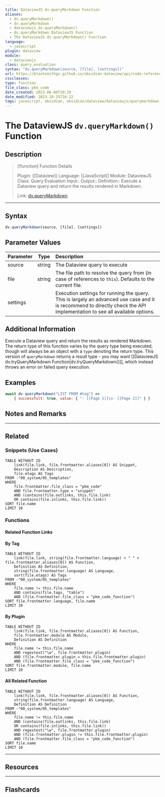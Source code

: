 ```yaml
---
title: DataviewJS dv.queryMarkdown Function
aliases:
  - dv.queryMarkdown()
  - dv.queryMarkdown
  - dataviewjs_dv.queryMarkdown()
  - dv.queryMarkdown DataviewJS Function
  - The DataviewJS dv.queryMarkdown() Function
language:
  - javascript
plugin: dataview
module:
  - dataviewjs
class: query_evaluation
syntax: "dv.queryMarkdown(source, [file], [settings])"
url: https://blacksmithgu.github.io/obsidian-dataview/api/code-reference/#dvquerymarkdownsource-file-settings
cssclasses:
type: function
file_class: pkm_code
date_created: 2023-06-06T10:19
date_modified: 2023-10-25T16:22
tags: javascript, obsidian, obsidian/dataview/dataviewjs/querymarkdown, dvjs/function/querymarkdown
---
```

# The DataviewJS `dv.queryMarkdown()` Function

## Description

> [!function] Function Details
>
> Plugin: [[Dataview]]
> Language: [[JavaScript]]
> Module: DataviewJS
> Class: Query Evaluation
> Input::
> Output::
> Definition:: Execute a Dataview query and return the results rendered in Markdown.
>
> Link: [dv.queryMarkdown](https://blacksmithgu.github.io/obsidian-dataview/api/code-reference/#dvquerymarkdownsource-file-settings)

---

## Syntax

```javascript
dv.queryMarkdown(source, [file], [settings])
```

## Parameter Values

| Parameter |  Type  | Description                                                                                                                                                               |
|:--------- |:------:|:------------------------------------------------------------------------------------------------------------------------------------------------------------------------- |
| source    | string | The Dataview query to execute                                                                                                                                             |
| file      | string | The file path to resolve the query from (in case of references to `this`). Defaults to the current file.                                                                  |
| settings  |        | Execution settings for running the query. This is largely an advanced use case and it is recommend to directly check the API implementation to see all available options. |

## Additional Information

Execute a Dataview query and return the results as rendered Markdown. The return type of this function varies by the query type being executed, though will always be an object with a `type` denoting the return type. This version of `queryMarkdown` returns a result type - you may want [[DataviewJS dv.tryQueryMarkdown Function|dv.tryQueryMarkdown()]], which instead throws an error on failed query execution.

## Examples

```js
await dv.queryMarkdown("LIST FROM #tag") =>
    { successfult: true, value: { "- [[Page 1]]\n- [[Page 2]]" } }
```

## Notes and Remarks

---

## Related

### Snippets (Use Cases)

<!-- Query limit 10  -->

```dataview
TABLE WITHOUT ID
	link(file.link, file.frontmatter.aliases[0]) AS Snippet,
	Description AS Description,
	file.etags AS Tags
FROM -"00_system/05_templates"
WHERE
	file.frontmatter.file_class = "pkm_code"
	AND file.frontmatter.type = "snippet"
	AND (contains(file.outlinks, this.file.link)
	OR contains(file.inlinks, this.file.link))
SORT file.name
LIMIT 10
```

### Functions

#### Related Function Links

<!-- Link related functions here  -->

#### By Tag

<!-- Add tags in contains function as needed  -->
<!-- Query limit 10  -->

```dataview
TABLE WITHOUT ID
	link(file.link, string(file.frontmatter.language) + " " + file.frontmatter.aliases[0]) AS Function,
	Definition AS Definition,
	string(file.frontmatter.language) AS Language,
	sort(file.etags) AS Tags
FROM -"00_system/05_templates"
WHERE
	file.name != this.file.name
	AND contains(file.tags, "table")
	AND (file.frontmatter.file_class = "pkm_code_function")
SORT file.frontmatter.language, file.name
LIMIT 10
```

#### By Plugin

<!-- Query limit 10  -->

```dataview
TABLE WITHOUT ID
	link(file.link, file.frontmatter.aliases[0]) AS Function,
	file.frontmatter.module AS Module,
	Definition AS Definition
WHERE
	file.name != this.file.name
	AND regextest("\w", file.frontmatter.plugin)
	AND (file.frontmatter.plugin = this.file.frontmatter.plugin)
	AND (file.frontmatter.file_class = "pkm_code_function")
SORT file.frontmatter.module, file.name
LIMIT 10
```

#### All Related Function

<!-- Excluding functions of the same plugin  -->
<!-- Query limit 10  -->

```dataview
TABLE WITHOUT ID
	link(file.link, file.frontmatter.aliases[0]) AS Function,
	string(file.frontmatter.language) AS Language,
	Definition AS Definition
FROM -"00_system/05_templates"
WHERE
	file.name != this.file.name
	AND (contains(file.outlinks, this.file.link)
	OR contains(file.inlinks, this.file.link))
	AND regextest("\w", file.frontmatter.plugin)
	AND (file.frontmatter.plugin != this.file.frontmatter.plugin)
	AND (file.frontmatter.file_class = "pkm_code_function")
SORT file.name
LIMIT 10
```

---

## Resources

---

## Flashcards
